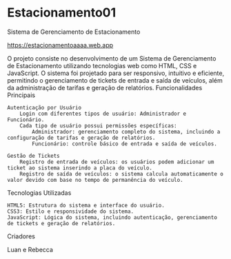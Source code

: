 # Estacionamento01

Sistema de Gerenciamento de Estacionamento


https://estacionamentoaaaa.web.app

O projeto consiste no desenvolvimento de um Sistema de Gerenciamento de Estacionamento utilizando tecnologias web como HTML, CSS e JavaScript. O sistema foi projetado para ser responsivo, intuitivo e eficiente, permitindo o gerenciamento de tickets de entrada e saída de veículos, além da administração de tarifas e geração de relatórios.
Funcionalidades Principais

    Autenticação por Usuário
        Login com diferentes tipos de usuário: Administrador e Funcionário.
        Cada tipo de usuário possui permissões específicas:
            Administrador: gerenciamento completo do sistema, incluindo a configuração de tarifas e geração de relatórios.
            Funcionário: controle básico de entrada e saída de veículos.

    Gestão de Tickets
        Registro de entrada de veículos: os usuários podem adicionar um ticket ao sistema inserindo a placa do veículo.
        Registro de saída de veículos: o sistema calcula automaticamente o valor devido com base no tempo de permanência do veículo.

   
Tecnologias Utilizadas

    HTML5: Estrutura do sistema e interface do usuário.
    CSS3: Estilo e responsividade do sistema.
    JavaScript: Lógica do sistema, incluindo autenticação, gerenciamento de tickets e geração de relatórios.

Criadores 

  Luan e Rebecca
